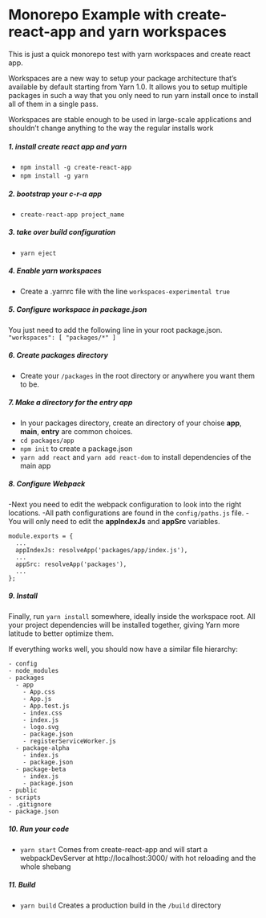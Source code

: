 # Monorepo Example with create-react-app and yarn workspaces

This is just a quick monorepo test with yarn workspaces and create react app.

Workspaces are a new way to setup your package architecture that’s available by default starting from Yarn 1.0. It allows you to setup multiple packages in such a way that you only need to run yarn install once to install all of them in a single pass.

Workspaces are stable enough to be used in large-scale applications and shouldn’t change anything to the way the regular installs work

##### 1. install create react app and yarn
- `npm install -g create-react-app`
- `npm install -g yarn`

##### 2. bootstrap your c-r-a app
- `create-react-app project_name`

##### 3. take over build configuration
- `yarn eject`

##### 4. Enable yarn workspaces
- Create a .yarnrc file with the line `workspaces-experimental true`

##### 5. Configure workspace in package.json
You just need to add the following line in your root package.json.
`"workspaces": [
    "packages/*"
]`

##### 6. Create packages directory
- Create your `/packages` in the root directory or anywhere you want them to be.

##### 7. Make a directory for the entry app
- In your packages directory, create an directory of your choise **app**, **main**, **entry** are common choices.
- `cd packages/app`
- `npm init` to create a package.json
- `yarn add react` and `yarn add react-dom` to install dependencies of the main app

##### 8. Configure Webpack
-Next you need to edit the webpack configuration to look into the right locations.
-All path configurations are found in the `config/paths.js` file.
-You will only need to edit the **appIndexJs** and **appSrc** variables.


    module.exports = {
      ...
      appIndexJs: resolveApp('packages/app/index.js'),
      ...
      appSrc: resolveApp('packages'),
      ...
    };

##### 9. Install
Finally, run `yarn install` somewhere, ideally inside the workspace root. All your project dependencies will be installed together, giving Yarn more latitude to better optimize them.

If everything works well, you should now have a similar file hierarchy:

    - config
    - node_modules
    - packages
      - app
        - App.css
        - App.js
        - App.test.js
        - index.css
        - index.js
        - logo.svg
        - package.json
        - registerServiceWorker.js
      - package-alpha
        - index.js
        - package.json
      - package-beta
        - index.js
        - package.json
    - public
    - scripts
    - .gitignore
    - package.json

##### 10. Run your code
- `yarn start` Comes from create-react-app and will start a webpackDevServer at http://localhost:3000/ with hot reloading and the whole shebang

##### 11. Build
- `yarn build` Creates a production build in the `/build` directory
